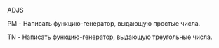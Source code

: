 ADJS

PM - Написать функцию-генератор, выдающую простые числа.

TN - Написать функцию-генератор, выдающую треугольные числа.